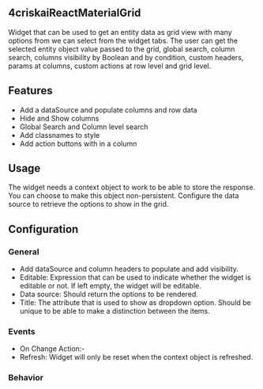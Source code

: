 ## 4criskaiReactMaterialGrid
Widget that can be used to get an entity data as grid view with many options from we can select from the widget tabs. The user can get the selected entity object value passed to the grid, global search, column search, columns visibility by Boolean and by condition, custom headers, params at columns, custom actions at row level and grid level.

## Features
- Add a dataSource and populate columns and row data
- Hide and Show columns
- Global Search and Column level search
- Add classnames to style
- Add action buttons with in a column

## Usage
The widget needs a context object to work to be able to store the response. You can choose to make this object non-persistent. Configure the data source to retrieve the options to show in the grid.

## Configuration
### General
- Add dataSource and column headers to populate and add visibility.
- Editable: Expression that can be used to indicate whether the widget is editable or not. If left empty, the widget will be editable.
- Data source: Should return the options to be rendered.
- Title: The attribute that is used to show as dropdown option. Should be unique to be able to make a distinction between the items.

### Events
- On Change Action:- 
- Refresh: Widget will only be reset when the context object is refreshed.

### Behavior
